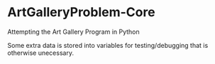 # ArtGalleryProblem-Core
Attempting the Art Gallery Program in Python

Some extra data is stored into variables for testing/debugging that is otherwise unecessary.
